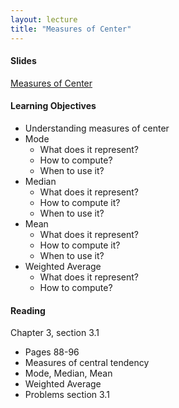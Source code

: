 ```yaml
---
layout: lecture
title: "Measures of Center"
---
```


<h4>
	<span class="fa fa-picture-o fa-lg main-list-item-icon"></span>
	Slides
</h4>

<a href="https://docs.google.com/presentation/d/1QCrikMs63EhU3TALiDXheaMKyAoqEGhz9z6oCxpIi2k/pub?start=false&loop=false&delayms=3000" target="_blank">Measures of Center</a>


<h4>
	<span class="fa fa-graduation-cap fa-lg main-list-item-icon"></span>
	Learning Objectives
</h4>

- Understanding measures of center
- Mode
	- What does it represent?
	- How to compute?
	- When to use it?
- Median
	- What does it represent?
	- How to compute it?
	- When to use it?
- Mean
	- What does it represent?
	- How to compute it?
	- When to use it?
- Weighted Average
	- What does it represent?
	- How to compute?

	
<h4>
	<span class="fa fa-book fa-lg main-list-item-icon"></span>
	Reading
</h4>

Chapter 3, section 3.1

- Pages 88-96
- Measures of central tendency
- Mode, Median, Mean
- Weighted Average
- Problems section 3.1
